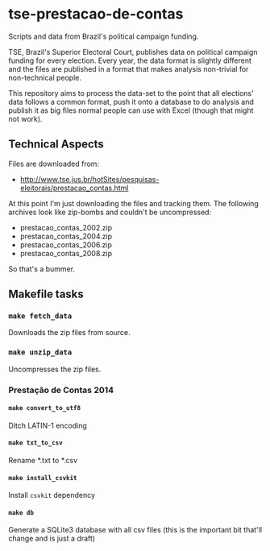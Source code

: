 # tse-prestacao-de-contas
Scripts and data from Brazil's political campaign funding.

TSE, Brazil's Superior Electoral Court, publishes data on political campaign
funding for every election. Every year, the data format is slightly different
and the files are published in a format that makes analysis non-trivial for
non-technical people.

This repository aims to process the data-set to the point that all elections'
data follows a common format, push it onto a database to do analysis and
publish it as big files normal people can use with Excel (though that might not
work).

## Technical Aspects
Files are downloaded from:
- http://www.tse.jus.br/hotSites/pesquisas-eleitorais/prestacao_contas.html

At this point I'm just downloading the files and tracking them. The following
archives look like zip-bombs and couldn't be uncompressed:

- prestacao_contas_2002.zip
- prestacao_contas_2004.zip
- prestacao_contas_2006.zip
- prestacao_contas_2008.zip

So that's a bummer.

## Makefile tasks
### `make fetch_data`
Downloads the zip files from source.

### `make unzip_data`
Uncompresses the zip files.

### Prestação de Contas 2014
#### `make convert_to_utf8`
Ditch LATIN-1 encoding

#### `make txt_to_csv`
Rename \*.txt to \*.csv

#### `make install_csvkit`
Install `csvkit` dependency

#### `make db`
Generate a SQLite3 database with all csv files (this is the important bit
that'll change and is just a draft)
